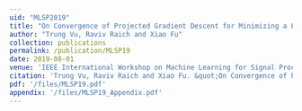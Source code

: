 ```yaml
---
uid: "MLSP2019"
title: "On Convergence of Projected Gradient Descent for Minimizing a Large-scale Quadratic over the Unit Sphere"
author: "Trung Vu, Raviv Raich and Xiao Fu"
collection: publications
permalink: /publication/MLSP19
date: 2019-08-01
venue: 'IEEE International Workshop on Machine Learning for Signal Processing (MLSP)'
citation: 'Trung Vu, Raviv Raich and Xiao Fu. &quot;On Convergence of Projected Gradient Descent for Minimizing a Large-scale Quadratic over the Unit Sphere,&quot; In Proceedings of 2019 IEEE International Workshop on Machine Learning for Signal Processing (MLSP), Pittsburgh, PA, USA, October 13-16, 2019.'
pdf: '/files/MLSP19.pdf'
appendix: '/files/MLSP19_Appendix.pdf'
---
```


